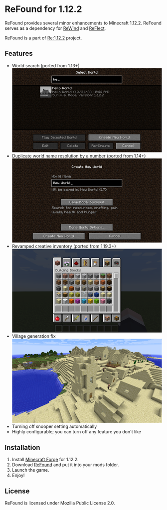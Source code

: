 # ReFound for 1.12.2

ReFound provides several minor enhancements to Minecraft 1.12.2. ReFound serves as a dependency for [ReWind](https://github.com/re-1122/rewind) and [ReFlect](https://github.com/re-1122/reflect).

ReFound is a part of [Re:1.12.2](https://github.com/re-1122) project.

## Features

- World search (ported from 1.13+)
  ![](docs/2023-12-31_10.44.37.png)
- Duplicate world name resolution by a number (ported from 1.14+)
  ![](docs/2023-12-31_10.41.09.png)
- Revamped creative inventory (ported from 1.19.3+)
  ![](docs/2023-12-31_10.52.41.png)
- Village generation fix
  ![](docs/2024-01-14_00.59.38.png)
- Turning off snooper setting automatically
- Highly configurable; you can turn off any feature you don't like

## Installation

1. Install [Minecraft Forge](https://files.minecraftforge.net/) for 1.12.2.
2. Download [ReFound](https://github.com/re-1122/refound/releases) and put it into your mods folder.
3. Launch the game.
4. Enjoy!

## License

ReFound is licensed under Mozilla Public License 2.0.
